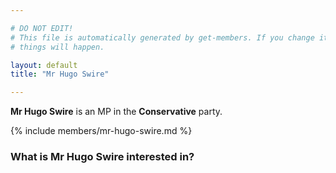 ```yaml
---

# DO NOT EDIT!
# This file is automatically generated by get-members. If you change it, bad
# things will happen.

layout: default
title: "Mr Hugo Swire"

---
```


**Mr Hugo Swire** is an MP in the **Conservative** party.

{% include members/mr-hugo-swire.md %}

### What is Mr Hugo Swire interested in?


